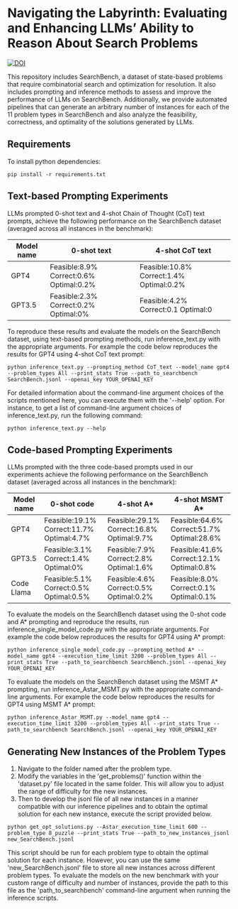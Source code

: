 # Navigating the Labyrinth: Evaluating and Enhancing LLMs’ Ability to Reason About Search Problems

[![DOI](https://zenodo.org/badge/814337764.svg)](https://zenodo.org/doi/10.5281/zenodo.11632275)

This repository includes SearchBench, a dataset  of state-based problems that require combinatorial search and optimization for resolution. It also includes prompting and inference methods to assess and improve the performance of LLMs on SearchBench. Additionally, we provide automated pipelines that can generate an arbitrary number of instances for each of the 11 problem types in SearchBench and also analyze the feasibility, correctness, and optimality of the solutions generated by LLMs.


## Requirements

To install python dependencies:

```setup
pip install -r requirements.txt
```

## Text-based Prompting Experiments

LLMs prompted 0-shot text and 4-shot Chain of Thought (CoT) text prompts, achieve the following performance on the SearchBench dataset (averaged across all instances in the benchmark):

| Model name         | 0-shot text | 4-shot CoT text|
| ------------------ |---------------- | ---------------- | 
| GPT4      |  Feasible:8.9% Correct:0.6% Optimal:0.2%    |  Feasible:10.8% Correct:1.4% Optimal:0.2% |      
| GPT3.5    |  Feasible:2.3% Correct:0.2% Optimal:0%    |  Feasible:4.2% Correct:0.1 Optimal:0 | 

To reproduce these results and evaluate the models on the SearchBench dataset, using text-based prompting methods, run inference_text.py with the appropriate arguments. For example the code below reproduces the results for GPT4 using 4-shot CoT text prompt:
```
python inference_text.py --prompting_method CoT_text --model_name gpt4 --problem_types All --print_stats True --path_to_searchbench SearchBench.jsonl --openai_key YOUR_OPENAI_KEY
```


For detailed information about the command-line argument choices of the scripts mentioned here, you can execute them with the '--help' option. For instance, to get a list of command-line argument choices of inference_text.py, run the following command:
```
python inference_text.py --help
```


## Code-based Prompting Experiments

LLMs prompted with the three code-based prompts used in our experiments achieve the following performance on the SearchBench dataset (averaged across all instances in the benchmark):

| Model name         | 0-shot code | 4-shot A* |  4-shot MSMT A* |
| ------------------ |---------------- | ---------------- | ---------------- | 
| GPT4      | Feasible:19.1% Correct:11.7% Optimal:4.7% |  Feasible:29.1% Correct:16.8% Optimal:9.7% | Feasible:64.6% Correct:51.7% Optimal:28.6% |     
| GPT3.5    | Feasible:3.1% Correct:1.4% Optimal:0% |  Feasible:7.9% Correct:2.8% Optimal:1.6% | Feasible:41.6% Correct:12.1% Optimal:0.8% |
| Code Llama   | Feasible:5.1% Correct:0.5% Optimal:0.5% |  Feasible:4.6% Correct:0.5% Optimal:0.2% | Feasible:8.0% Correct:0.1% Optimal:0.1% | 

To evaluate the models on the SearchBench dataset using the 0-shot code and A* prompting and reproduce the results, run inference_single_model_code.py with the appropriate arguments. For example the code below reproduces the results for GPT4 using A* prompt:

```
python inference_single_model_code.py --prompting_method A* --model_name gpt4 --execution_time_limit 3200 --problem_types All --print_stats True --path_to_searchbench SearchBench.jsonl --openai_key YOUR_OPENAI_KEY
```

To evaluate the models on the SearchBench dataset using the MSMT A* prompting, run inference_Astar_MSMT.py with the appropriate command-line arguments. For example the code below reproduces the results for GPT4 using MSMT A* prompt:

```
python inference_Astar_MSMT.py --model_name gpt4 --execution_time_limit 3200 --problem_types All --print_stats True --path_to_searchbench SearchBench.jsonl --openai_key YOUR_OPENAI_KEY
```

## Generating New Instances of the Problem Types

1. Navigate to the folder named after the problem type.
2. Modify the variables in the 'get_problems()' function within the 'dataset.py' file located in the same folder. This will allow you to adjust the range of difficulty for the new instances.
3. Then to develop the jsonl file of all new instances in a manner compatible with our inference pipelines and to obtain the optimal solution for each new instance, execute the script provided below.

```
python get_opt_solutions.py --Astar_execution_time_limit 600 --problem_type 8_puzzle --print_stats True --path_to_new_instances_jsonl new_SearchBench.jsonl  
```

This script should be run for each problem type to obtain the optimal solution for each instance. However, you can use the same 'new_SearchBench.jsonl' file to store all new instances across different problem types. To evaluate the models on the new benchmark with your custom range of difficulty and number of instances, provide the path to this file as the 'path_to_searchbench' command-line argument when running the inference scripts.
